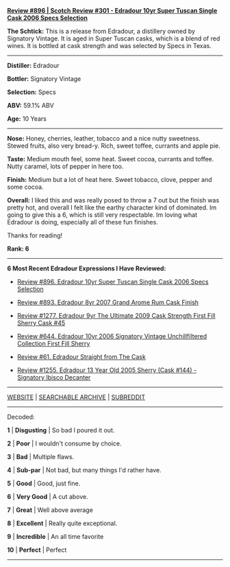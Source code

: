 
[**Review #896 | Scotch Review #301 - Edradour 10yr Super Tuscan Single Cask 2006 Specs Selection**]( https://t8ke.review/review-896-edradour-10yr-2006-super-tuscan-single-cask-specs-selection/)

**The Schtick:** This is a release from Edradour, a distillery owned by Signatory Vintage. It is aged in Super Tuscan casks, which is a blend of red wines. It is bottled at cask strength and was selected by Specs in Texas.

-----

**Distiller:** Edradour

**Bottler:** Signatory Vintage

**Selection:** Specs

**ABV:** 59.1% ABV

**Age:** 10 Years 

-----

**Nose:**  Honey, cherries, leather, tobacco and a nice nutty sweetness. Stewed fruits, also very bread-y. Rich, sweet toffee, currants and apple pie. 

**Taste:** Medium mouth feel, some heat. Sweet cocoa, currants and toffee. Nutty caramel, lots of pepper in here too.

**Finish:** Medium but a lot of heat here. Sweet tobacco, clove, pepper and some cocoa.

**Overall:** I liked this and was really posed to throw a 7 out but the finish was pretty hot, and overall I felt like the earthy character kind of dominated. Im going to give this a 6, which is still very respectable. Im loving what Edradour is doing, especially all of these fun finishes. 

Thanks for reading!

**Rank: 6**

----- 

**6 Most Recent Edradour Expressions I Have Reviewed:** 

- [Review #896. Edradour 10yr Super Tuscan Single Cask 2006 Specs Selection]( https://t8ke.review/review-896-edradour-10yr-2006-super-tuscan-single-cask-specs-selection/) 

- [Review #893. Edradour 8yr 2007 Grand Arome Rum Cask Finish]( https://t8ke.review/review-893-edradour-8yr-2007-grand-arome-rum-cask-finish/) 

- [Review #1277. Edradour 9yr The Ultimate 2009 Cask Strength First Fill Sherry Cask #45]( https://t8ke.review/review-1277-edradour-9yr-the-ultimate-2009-cask-strength-first-fill-sherry-cask-45) 

- [Review #644. Edradour 10yr 2006 Signatory Vintage Unchillfiltered Collection First Fill Sherry]( https://t8ke.review/review-644-edradour-10yr-2006-signatory-ucf-sherry/) 

- [Review #61. Edradour Straight from The Cask]( https://t8ke.review/review-61-edradour-straight-from-the-cask-sherry/) 

- [Review #1255. Edradour 13 Year Old 2005 Sherry (Cask #144) - Signatory Ibisco Decanter ]( https://t8ke.review/review-1255-edradour-13-year-old-2005-sherry-cask-144-signatory-ibisco-decanter) 

-----

[WEBSITE](https://t8ke.review) | [SEARCHABLE ARCHIVE](https://t8ke.review/review-archive/) | [SUBREDDIT](https://reddit.com/r/t8kereviews)

-----

Decoded:

**1** | **Disgusting** | So bad I poured it out.

**2** | **Poor** | I wouldn't consume by choice.

**3** | **Bad** | Multiple flaws.

**4** | **Sub-par** | Not bad, but many things I'd rather have.

**5** | **Good** | Good, just fine.

**6** | **Very Good** | A cut above.

**7** | **Great** | Well above average

**8** | **Excellent** | Really quite exceptional.

**9** | **Incredible** | An all time favorite

**10** | **Perfect** | Perfect

----

